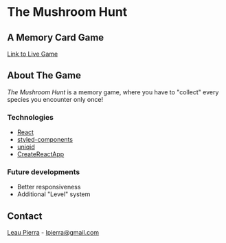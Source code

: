 # The Mushroom Hunt

## A Memory Card Game

[Link to Live Game](https://leau-void.github.io/memory-card-game/)

## About The Game

*The Mushroom Hunt* is a memory game, where you have to "collect" every species you encounter only once!

### Technologies

- [React](https://reactjs.org/)
- [styled-components](https://styled-components.com/)
- [uniqid](https://www.npmjs.com/package/uniqid)
- [CreateReactApp](https://github.com/facebook/create-react-app)

### Future developments

- Better responsiveness
- Additional "Level" system

## Contact

[Leau Pierra](https://github.com/leau-void) - lpierra@gmail.com
